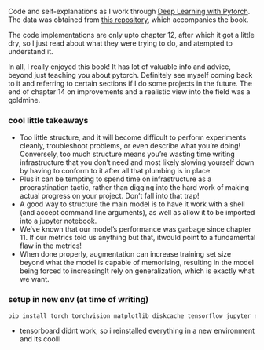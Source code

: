 Code and self-explanations as I work through [Deep Learning with Pytorch](https://pytorch.org/assets/deep-learning/Deep-Learning-with-PyTorch.pdf#G1.1016757).
The data was obtained from [this repository](https://github.com/deep-learning-with-pytorch/dlwpt-code), which accompanies the book.

The code implementations are only upto chapter 12, after which it got a little dry, so I just read about what they were trying to do, and atempted to understand it.

In all, I really enjoyed this book! It has lot of valuable info and advice, beyond just teaching you about pytorch. Definitely see myself coming back to it and referring to certain sections if I do some projects in the future. The end of chapter 14 on improvements and a realistic view into the field was a goldmine.

### cool little takeaways

- Too little structure, and it will become difficult to perform experiments cleanly, troubleshoot problems, or even describe what you’re doing! Conversely, too much structure means you’re wasting time writing infrastructure that you don’t need and most likely slowing yourself down by having to conform to it after all that plumbing is in place.
- Plus it can be tempting to spend time on infrastructure as a procrastination tactic, rather than digging into the hard work of making actual progress on your project. Don’t fall into that trap!
- A good way to structure the main model is to have it work with a shell (and accept command line arguments), as well as allow it to be imported into a jupyter notebook.
- We’ve known that our model’s performance was garbage since chapter 11. If our metrics told us anything but that, itwould point to a fundamental flaw in the metrics!
- When done properly, augmentation can increase training set size beyond what the model is capable of memorising, resulting in the model being forced to increasinglt rely on generalization, which is exactly what we want.

### setup in new env (at time of writing)

```bash
pip install torch torchvision matplotlib diskcache tensorflow jupyter nbconvert seaborn SimpleITK
```

- tensorboard didnt work, so i reinstalled everything in a new environment and its coolll
